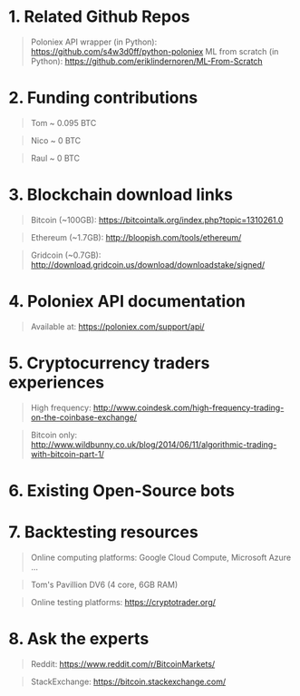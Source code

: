 # 1. Related Github Repos 

> Poloniex API wrapper (in Python): https://github.com/s4w3d0ff/python-poloniex
> ML from scratch (in Python): https://github.com/eriklindernoren/ML-From-Scratch


# 2. Funding contributions

> Tom ~ 0.095 BTC

> Nico ~ 0 BTC

> Raul ~ 0 BTC

# 3. Blockchain download links

> Bitcoin (~100GB): https://bitcointalk.org/index.php?topic=1310261.0

> Ethereum (~1.7GB): http://bloopish.com/tools/ethereum/

> Gridcoin (~0.7GB): http://download.gridcoin.us/download/downloadstake/signed/

# 4. Poloniex API documentation

> Available at: https://poloniex.com/support/api/

# 5. Cryptocurrency traders experiences

> High frequency: http://www.coindesk.com/high-frequency-trading-on-the-coinbase-exchange/

> Bitcoin only: http://www.wildbunny.co.uk/blog/2014/06/11/algorithmic-trading-with-bitcoin-part-1/

# 6. Existing Open-Source bots

> 

# 7. Backtesting resources

> Online computing platforms: Google Cloud Compute, Microsoft Azure ...

> Tom's Pavillion DV6 (4 core, 6GB RAM)

> Online testing platforms: https://cryptotrader.org/ 

# 8. Ask the experts

> Reddit: https://www.reddit.com/r/BitcoinMarkets/

> StackExchange: https://bitcoin.stackexchange.com/
